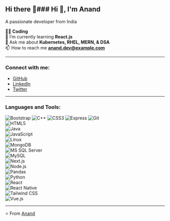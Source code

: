 ## Hi there 👋### Hi 👋, I'm Anand  
A passionate developer from India  

👨‍💻 **Coding**  
🌱 I’m currently learning **React.js**  
💬 Ask me about **Kubernetes, RHEL, MERN, & DSA**  
📫 How to reach me **anand.dev@example.com**  

---

### Connect with me:  
- [GitHub](https://github.com/your-github-username)  
- [LinkedIn](https://linkedin.com/in/your-linkedin-profile)  
- [Twitter](https://twitter.com/your-twitter-handle)  

---

### Languages and Tools:  
![Bootstrap](https://img.shields.io/badge/-Bootstrap-563D7C?style=flat-square&logo=bootstrap) 
![C++](https://img.shields.io/badge/-C%2B%2B-00599C?style=flat-square&logo=c%2B%2B)
![CSS3](https://img.shields.io/badge/-CSS3-1572B6?style=flat-square&logo=css3) 
![Express](https://img.shields.io/badge/-Express.js-000?style=flat-square&logo=express)
![Git](https://img.shields.io/badge/-Git-F05032?style=flat-square&logo=git)  
![HTML5](https://img.shields.io/badge/-HTML5-E34F26?style=flat-square&logo=html5)  
![Java](https://img.shields.io/badge/-Java-007396?style=flat-square&logo=java)  
![JavaScript](https://img.shields.io/badge/-JavaScript-F7DF1E?style=flat-square&logo=javascript)  
![Linux](https://img.shields.io/badge/-Linux-FCC624?style=flat-square&logo=linux)  
![MongoDB](https://img.shields.io/badge/-MongoDB-47A248?style=flat-square&logo=mongodb)  
![MS SQL Server](https://img.shields.io/badge/-MS%20SQL%20Server-CC2927?style=flat-square&logo=microsoft-sql-server)  
![MySQL](https://img.shields.io/badge/-MySQL-4479A1?style=flat-square&logo=mysql)  
![Next.js](https://img.shields.io/badge/-Next.js-000000?style=flat-square&logo=next.js)  
![Node.js](https://img.shields.io/badge/-Node.js-339933?style=flat-square&logo=node.js)  
![Pandas](https://img.shields.io/badge/-Pandas-150458?style=flat-square&logo=pandas)  
![Python](https://img.shields.io/badge/-Python-3776AB?style=flat-square&logo=python)  
![React](https://img.shields.io/badge/-React-61DAFB?style=flat-square&logo=react)  
![React Native](https://img.shields.io/badge/-React%20Native-61DAFB?style=flat-square&logo=react)  
![Tailwind CSS](https://img.shields.io/badge/-Tailwind%20CSS-38B2AC?style=flat-square&logo=tailwind-css)  
![Vue.js](https://img.shields.io/badge/-Vue.js-4FC08D?style=flat-square&logo=vue.js)  

---

⭐️ From [Anand](https://github.com/your-github-username)


